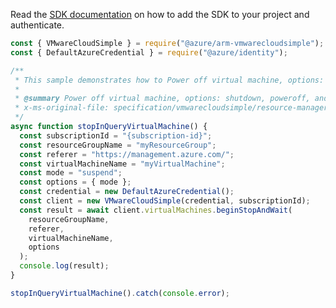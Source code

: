 Read the [SDK documentation](https://github.com/Azure/azure-sdk-for-js/blob/%40azure%2Farm-vmwarecloudsimple_3.0.0/sdk/vmwarecloudsimple/arm-vmwarecloudsimple/README.md) on how to add the SDK to your project and authenticate.

```javascript
const { VMwareCloudSimple } = require("@azure/arm-vmwarecloudsimple");
const { DefaultAzureCredential } = require("@azure/identity");

/**
 * This sample demonstrates how to Power off virtual machine, options: shutdown, poweroff, and suspend
 *
 * @summary Power off virtual machine, options: shutdown, poweroff, and suspend
 * x-ms-original-file: specification/vmwarecloudsimple/resource-manager/Microsoft.VMwareCloudSimple/stable/2019-04-01/examples/StopInQueryVirtualMachine.json
 */
async function stopInQueryVirtualMachine() {
  const subscriptionId = "{subscription-id}";
  const resourceGroupName = "myResourceGroup";
  const referer = "https://management.azure.com/";
  const virtualMachineName = "myVirtualMachine";
  const mode = "suspend";
  const options = { mode };
  const credential = new DefaultAzureCredential();
  const client = new VMwareCloudSimple(credential, subscriptionId);
  const result = await client.virtualMachines.beginStopAndWait(
    resourceGroupName,
    referer,
    virtualMachineName,
    options
  );
  console.log(result);
}

stopInQueryVirtualMachine().catch(console.error);
```

